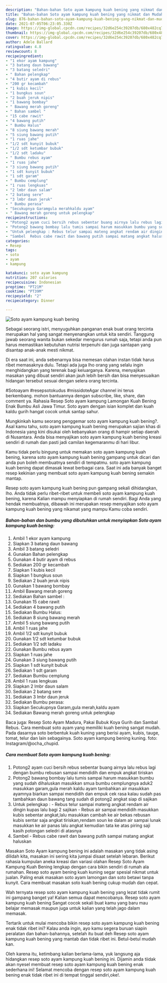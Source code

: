 ```yaml
---
description: "Bahan-bahan Soto ayam kampung kuah bening yang nikmat dan Mudah Dibuat"
title: "Bahan-bahan Soto ayam kampung kuah bening yang nikmat dan Mudah Dibuat"
slug: 876-bahan-bahan-soto-ayam-kampung-kuah-bening-yang-nikmat-dan-mudah-dibuat
date: 2021-07-05T06:23:05.330Z
image: https://img-global.cpcdn.com/recipes/32d6e254c39207db/680x482cq70/soto-ayam-kampung-kuah-bening-foto-resep-utama.jpg
thumbnail: https://img-global.cpcdn.com/recipes/32d6e254c39207db/680x482cq70/soto-ayam-kampung-kuah-bening-foto-resep-utama.jpg
cover: https://img-global.cpcdn.com/recipes/32d6e254c39207db/680x482cq70/soto-ayam-kampung-kuah-bening-foto-resep-utama.jpg
author: Adele Ballard
ratingvalue: 4.8
reviewcount: 8
recipeingredient:
- "1 ekor ayam kampung"
- "3 batang daun bawang"
- "3 batang seledri"
- " Bahan pelengkap"
- "4 butir ayam di rebus"
- "200 gr kecambah"
- "1 kubis kecil"
- "1 bungkus soun"
- "2 buah jeruk nipis"
- "1 bawang bombay"
- " Bawang merah goreng"
- " Bahan sambel "
- "15 cabe rawit"
- "4 bawang putih"
- " Bumbu Halus"
- "8 siung bawang merah"
- "5 siung bawang putih"
- "1 ruas jahe"
- "1/2 sdt kunyit bubuk"
- "1/2 sdt ketumbar bubuk"
- "1/2 sdt ladaku"
- " Bumbu rebus ayam"
- "1 ruas jahe"
- "3 siung bawang putih"
- "1 sdt kunyit bubuk"
- "1 sdt garam"
- " Bumbu cemplung"
- "1 ruas lengkuas"
- "2 lmbr daun salam"
- "2 batang sere"
- "3 lmbr daun jeruk"
- " Bumbu perasa"
- "Secukupnya Garamgula merahkaldu ayam"
- " Bawang merah goreng untuk pelengkap"
recipeinstructions:
- "Potong2 ayam cuci bersih rebus sebentar buang airnya lalu rebus lagi dengan bumbu rebusan sampai mendidih dan empuk angkat tiriskan"
- "Potong2 bawang bombay lalu tumis sampai harum masukkan bumbu yang sudah dihaluskan masukkan smua bumbu cemplungnya aduk2 masukkan garam,gula merah kaldu ayam tambahkan air masukkan ayamnya biarkan sampai mendidih dan empuk cek rasa kalau sudah pas tambahkan daun bawang tang sudah di potong2 angkat siap di sajikan"
- "Untuk pelengkap : Rebus telur sampai mateng angkat rendam air dingin kupas lalu bagi 2 sajikan Rebus air sampai mendidih masukkan kubis sebentar angkat,lalu masukkan cambah ke air bekas rebusan kubis sentar saja angkat tiriskan,rendam soun ke dalam air sampai lunak masukkan ke air panas lalu angkat kemudian tata ke atas piring saji kasih potongan seledri di atasnya"
- "Sambel  Rebus cabe rawit dan bawang putih sampai matang angkat haluskan"
categories:
- Resep
tags:
- soto
- ayam
- kampung

katakunci: soto ayam kampung 
nutrition: 207 calories
recipecuisine: Indonesian
preptime: "PT21M"
cooktime: "PT39M"
recipeyield: "2"
recipecategory: Dinner

---
```



![Soto ayam kampung kuah bening](https://img-global.cpcdn.com/recipes/32d6e254c39207db/680x482cq70/soto-ayam-kampung-kuah-bening-foto-resep-utama.jpg)

Sebagai seorang istri, menyuguhkan panganan enak buat orang tercinta merupakan hal yang sangat menyenangkan untuk kita sendiri. Tanggung jawab seorang  wanita bukan sekedar mengurus rumah saja, tetapi anda pun harus memastikan kebutuhan nutrisi terpenuhi dan juga santapan yang disantap anak-anak mesti nikmat.

Di era  saat ini, anda sebenarnya bisa memesan olahan instan tidak harus ribet memasaknya dulu. Tetapi ada juga lho orang yang selalu ingin menghidangkan yang terenak bagi keluarganya. Karena, menyajikan masakan yang dibuat sendiri akan jauh lebih bersih dan bisa menyesuaikan hidangan tersebut sesuai dengan selera orang tercinta. 

#Sotoayam #resepsotokudus #missidoteAgar channel ini terus berkembang. mohon bantuannya dengan subscribe, like, share, dan comment ya. Rahasia Resep Soto ayam kampung Lamongan Kuah Bening Enak Bumbu Asli Jawa Timur. Soto ayam dengan isian komplet dan kuah kaldu gurih hangat cocok untuk santap sahur.

Mungkinkah kamu seorang penggemar soto ayam kampung kuah bening?. Asal kamu tahu, soto ayam kampung kuah bening merupakan sajian khas di Indonesia yang kini disukai oleh kebanyakan orang di hampir setiap daerah di Nusantara. Anda bisa menyajikan soto ayam kampung kuah bening kreasi sendiri di rumah dan pasti jadi camilan kegemaranmu di hari libur.

Kamu tidak perlu bingung untuk memakan soto ayam kampung kuah bening, karena soto ayam kampung kuah bening gampang untuk dicari dan anda pun boleh membuatnya sendiri di tempatmu. soto ayam kampung kuah bening dapat dimasak lewat berbagai cara. Saat ini ada banyak banget resep kekinian yang membuat soto ayam kampung kuah bening semakin mantap.

Resep soto ayam kampung kuah bening pun gampang sekali dihidangkan, lho. Anda tidak perlu ribet-ribet untuk membeli soto ayam kampung kuah bening, karena Kalian mampu menyiapkan di rumah sendiri. Bagi Anda yang hendak membuatnya, dibawah ini merupakan resep menyajikan soto ayam kampung kuah bening yang nikamat yang mampu Kamu coba sendiri.

<!--inarticleads1-->

##### Bahan-bahan dan bumbu yang dibutuhkan untuk menyiapkan Soto ayam kampung kuah bening:

1. Ambil 1 ekor ayam kampung
1. Siapkan 3 batang daun bawang
1. Ambil 3 batang seledri
1. Gunakan  Bahan pelengkap
1. Gunakan 4 butir ayam di rebus
1. Sediakan 200 gr kecambah
1. Siapkan 1 kubis kecil
1. Siapkan 1 bungkus soun
1. Sediakan 2 buah jeruk nipis
1. Gunakan 1 bawang bombay
1. Ambil  Bawang merah goreng
1. Sediakan  Bahan sambel :
1. Gunakan 15 cabe rawit
1. Sediakan 4 bawang putih
1. Sediakan  Bumbu Halus:
1. Sediakan 8 siung bawang merah
1. Ambil 5 siung bawang putih
1. Ambil 1 ruas jahe
1. Ambil 1/2 sdt kunyit bubuk
1. Gunakan 1/2 sdt ketumbar bubuk
1. Sediakan 1/2 sdt ladaku
1. Gunakan  Bumbu rebus ayam
1. Siapkan 1 ruas jahe
1. Gunakan 3 siung bawang putih
1. Siapkan 1 sdt kunyit bubuk
1. Sediakan 1 sdt garam
1. Sediakan  Bumbu cemplung
1. Ambil 1 ruas lengkuas
1. Siapkan 2 lmbr daun salam
1. Sediakan 2 batang sere
1. Sediakan 3 lmbr daun jeruk
1. Sediakan  Bumbu perasa:
1. Siapkan Secukupnya Garam,gula merah,kaldu ayam
1. Sediakan  Bawang merah goreng untuk pelengkap


Baca juga: Resep Soto Ayam Madura, Pakai Bubuk Koya Gurih dan Sambal Rebus. Cara membuat soto ayam yang memiliki kuah bening sangat mudah. Pada dasarnya soto berbentuk kuah kuning yang berisi ayam, kubis, tauge, tomat, telur dan lain sebagainya. Soto ayam kampung bening kuning. foto: Instagram/@ocha_chupid. 

<!--inarticleads2-->

##### Cara membuat Soto ayam kampung kuah bening:

1. Potong2 ayam cuci bersih rebus sebentar buang airnya lalu rebus lagi dengan bumbu rebusan sampai mendidih dan empuk angkat tiriskan
1. Potong2 bawang bombay lalu tumis sampai harum masukkan bumbu yang sudah dihaluskan masukkan smua bumbu cemplungnya aduk2 masukkan garam,gula merah kaldu ayam tambahkan air masukkan ayamnya biarkan sampai mendidih dan empuk cek rasa kalau sudah pas tambahkan daun bawang tang sudah di potong2 angkat siap di sajikan
1. Untuk pelengkap : - Rebus telur sampai mateng angkat rendam air dingin kupas lalu bagi 2 sajikan - Rebus air sampai mendidih masukkan kubis sebentar angkat,lalu masukkan cambah ke air bekas rebusan kubis sentar saja angkat tiriskan,rendam soun ke dalam air sampai lunak masukkan ke air panas lalu angkat kemudian tata ke atas piring saji kasih potongan seledri di atasnya
1. Sambel  - Rebus cabe rawit dan bawang putih sampai matang angkat haluskan


Masakan Soto Ayam kampung bening ini adalah masakan yang tidak asing dilidah kita, masakan ini sering kita jumpai disaat setelah lebaran. Berikut rahasia kumpulan aneka kreasi dan variasi olahan Resep Soto Ayam Kampung Kuah Bening lengkap dengan cara bikin sendiri di rumah ala rumahan. Resep soto ayam bening kuah kuning segar spesial nikmat untuk jualan. Paling enak masakan soto ayam lamongan dan soto betawi tanpa kunyit. Cara membuat masakan soto kuah bening cukup mudah dan cepat. 

Wah ternyata resep soto ayam kampung kuah bening yang lezat tidak rumit ini gampang banget ya! Kalian semua dapat mencobanya. Resep soto ayam kampung kuah bening Sangat cocok sekali buat kamu yang baru mau belajar memasak maupun juga untuk kalian yang telah jago dalam memasak.

Tertarik untuk mulai mencoba bikin resep soto ayam kampung kuah bening enak tidak ribet ini? Kalau anda ingin, ayo kamu segera buruan siapin peralatan dan bahan-bahannya, setelah itu buat deh Resep soto ayam kampung kuah bening yang mantab dan tidak ribet ini. Betul-betul mudah kan. 

Oleh karena itu, ketimbang kalian berlama-lama, yuk langsung aja hidangkan resep soto ayam kampung kuah bening ini. Dijamin anda tiidak akan nyesel membuat resep soto ayam kampung kuah bening enak sederhana ini! Selamat mencoba dengan resep soto ayam kampung kuah bening enak tidak ribet ini di tempat tinggal sendiri,oke!.


